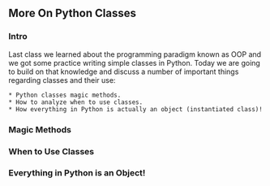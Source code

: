 ## More On Python Classes

### Intro

Last class we learned about the programming paradigm known as OOP and we got some practice writing simple classes in Python. Today we are going to build on that knowledge and discuss a number of important things regarding classes and their use:

    * Python classes magic methods.
    * How to analyze when to use classes.
    * How everything in Python is actually an object (instantiated class)!

### Magic Methods



### When to Use Classes



### Everything in Python is an Object!

